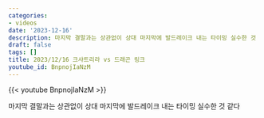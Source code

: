 ```yaml
---
categories:
- videos
date: '2023-12-16'
description: 마지막 결말과는 상관없이 상대 마지막에 발드레이크 내는 타이밍 실수한 것 같다
draft: false
tags: []
title: 2023/12/16 크샤트리라 vs 드래곤 링크
youtube_id: BnpnojIaNzM
---
```



{{< youtube BnpnojIaNzM >}}

마지막 결말과는 상관없이 상대 마지막에 발드레이크 내는 타이밍 실수한 것 같다